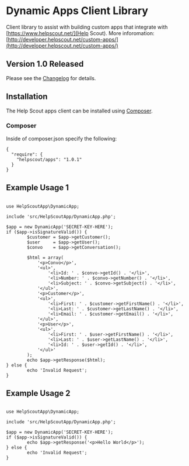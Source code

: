 Dynamic Apps Client Library
===========================

Client library to assist with building custom apps that integrate with [https://www.helpscout.net/](Help Scout). More inforomation: [http://developer.helpscout.net/custom-apps/](http://developer.helpscout.net/custom-apps/)

Version 1.0 Released
---------------------
Please see the [Changelog](https://github.com/helpscout/helpscout-apps-php/blob/master/CHANGELOG.md) for details.

## Installation

The Help Scout apps client can be installed using [Composer](https://packagist.org/packages/helpscout/apps).

### Composer

Inside of composer.json specify the following:

````
{
  "require": {
    "helpscout/apps": "1.0.1"
  }
}
````
## Example Usage 1

<pre><code>
use HelpScoutApp\DynamicApp;

include 'src/HelpScoutApp/DynamicApp.php';

$app = new DynamicApp('SECRET-KEY-HERE');
if ($app->isSignatureValid()) {
        $customer = $app->getCustomer();
        $user     = $app->getUser();
        $convo    = $app->getConversation();

        $html = array(
        	'&lt;p&gt;Convo&lt;/p&gt;',			
			'&lt;ul&gt;',
				'&lt;li&gt;Id: ' . $convo->getId() . '&lt;/li&gt;',
                '&lt;li&gt;Number: ' . $convo->getNumber() . '&lt;/li&gt;',
                '&lt;li&gt;Subject: ' . $convo->getSubject() . '&lt;/li&gt;',
            '&lt;/ul&gt;',
			'&lt;p&gt;Customer&lt;/p&gt;',
			'&lt;ul&gt;',
				'&lt;li&gt;First: ' . $customer->getFirstName() . '&lt;/li&gt;',
                '&lt;li&gt;Last: ' . $customer->getLastName() . '&lt;/li&gt;',
                '&lt;li&gt;Email: ' . $customer->getEmail() . '&lt;/li&gt;',
			'&lt;/ul&gt;',
			'&lt;p&gt;User&lt;/p&gt;',
			'&lt;ul&gt;',
                '&lt;li&gt;First: ' . $user->getFirstName() . '&lt;/li&gt;',
                '&lt;li&gt;Last: ' . $user->getLastName() . '&lt;/li&gt;',
                '&lt;li&gt;Id: ' . $user->getId() . '&lt;/li&gt;',
			'&lt;/ul&gt;'
        );
        echo $app->getResponse($html);
} else {
        echo 'Invalid Request';
}
</code></pre>

## Example Usage 2
<pre><code>
use HelpScoutApp\DynamicApp;

include 'src/HelpScoutApp/DynamicApp.php';

$app = new DynamicApp('SECRET-KEY-HERE');
if ($app->isSignatureValid()) {               
        echo $app->getResponse('&lt;p&gt;Hello World&lt;/p&gt;');
} else {
        echo 'Invalid Request';
}
</code></pre>
